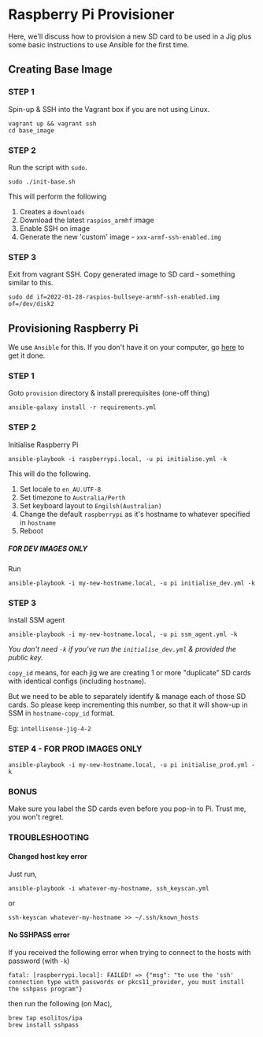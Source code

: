 # Raspberry Pi Provisioner

Here,  we'll discuss how to provision a new SD card to be used in a Jig plus some basic instructions to use Ansible 
for the first time.

## Creating Base Image

### STEP 1
Spin-up & SSH into the Vagrant box if you are not using Linux.
```shell
vagrant up && vagrant ssh
cd base_image
```

### STEP 2
Run the script with `sudo`.
```shell
sudo ./init-base.sh
```

This will perform the following
1. Creates a `downloads`
2. Download the latest `raspios_armhf` image
3. Enable SSH on image 
4. Generate the new 'custom' image - `xxx-armf-ssh-enabled.img`

### STEP 3
Exit from vagrant SSH.
Copy generated image to SD card - something similar to this.
```shell
sudo dd if=2022-01-28-raspios-bullseye-armhf-ssh-enabled.img of=/dev/disk2
```

## Provisioning Raspberry Pi

We use `Ansible` for this. If you don't have it on your computer, go [here](https://docs.ansible.com/ansible/latest/installation_guide/intro_installation.html) 
to get it done.

### STEP 1 
Goto `provision` directory & install prerequisites (one-off thing)
```shell
ansible-galaxy install -r requirements.yml
```

### STEP 2
Initialise Raspberry Pi 
```shell
ansible-playbook -i raspberrypi.local, -u pi initialise.yml -k
```

This will do the following.
1. Set locale to `en_AU.UTF-8`
2. Set timezone to `Australia/Perth`
3. Set keyboard layout to `Engilsh(Australian)`
4. Change the default `raspberrypi` as it's hostname to whatever specified in `hostname`
5. Reboot 

##### FOR DEV IMAGES ONLY
Run
```shell
ansible-playbook -i my-new-hostname.local, -u pi initialise_dev.yml -k
```

### STEP 3 
Install SSM agent
```shell
ansible-playbook -i my-new-hostname.local, -u pi ssm_agent.yml -k
```
_You don't need `-k` if you've run the `initialise_dev.yml` & provided the public key._

`copy_id` means, for each jig we are creating 1 or more "duplicate" SD cards with identical configs (including `hostname`).

But we need to be able to separately identify & manage each of those SD cards. So please keep incrementing this number, 
so that it will show-up in SSM in `hostname-copy_id` format. 

Eg: `intellisense-jig-4-2`

### STEP 4 - FOR PROD IMAGES ONLY
```shell
ansible-playbook -i my-new-hostname.local, -u pi initialise_prod.yml -k
```

### BONUS 
Make sure you label the SD cards even before you pop-in to Pi. Trust me, you won't regret.

### TROUBLESHOOTING
#### Changed host key error
Just run, 
```shell
ansible-playbook -i whatever-my-hostname, ssh_keyscan.yml
```
or
```shell
ssh-keyscan whatever-my-hostname >> ~/.ssh/known_hosts 
```

#### No SSHPASS error
If you received the following error when trying to connect to the hosts with password (with `-k`)
```shell
fatal: [raspberrypi.local]: FAILED! => {"msg": "to use the 'ssh' connection type with passwords or pkcs11_provider, you must install the sshpass program"}
```
then run the following (on Mac),
```shell
brew tap esolitos/ipa
brew install sshpass
```